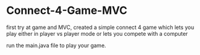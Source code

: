 # Connect-4-Game-MVC
first try at game and MVC, created a simple connect 4 game which lets you play either in player vs player mode or lets you compete with a computer

run the main.java file to play your game.
